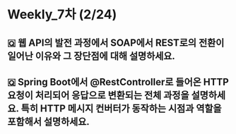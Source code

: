 # Weekly_7차 (2/24)

## 🇶 웹 API의 발전 과정에서 SOAP에서 REST로의 전환이 일어난 이유와 그 장단점에 대해 설명하세요.

## 🇶 Spring Boot에서 @RestController로 들어온 HTTP 요청이 처리되어 응답으로 변환되는 전체 과정을 설명하세요. 특히 HTTP 메시지 컨버터가 동작하는 시점과 역할을 포함해서 설명하세요.
